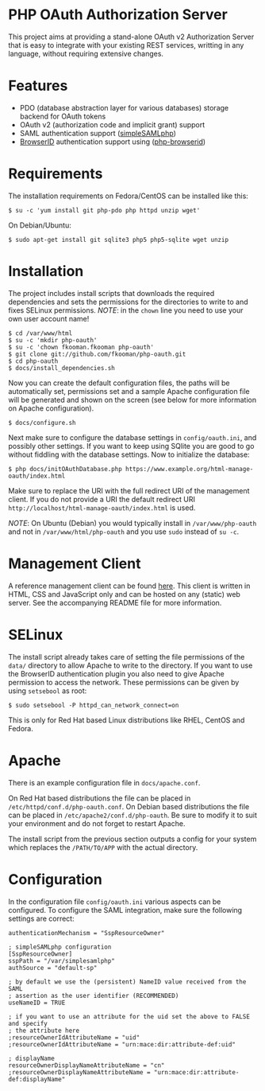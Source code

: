 # PHP OAuth Authorization Server

This project aims at providing a stand-alone OAuth v2 Authorization Server that
is easy to integrate with your existing REST services, writting in any language, 
without requiring extensive changes.

# Features
* PDO (database abstraction layer for various databases) storage backend for
  OAuth tokens
* OAuth v2 (authorization code and implicit grant) support
* SAML authentication support ([simpleSAMLphp](http://www.simplesamlphp.org)) 
* [BrowserID](http://browserid.org) authentication support using 
([php-browserid](https://github.com/fkooman/php-browserid/))

# Requirements
The installation requirements on Fedora/CentOS can be installed like this:

    $ su -c 'yum install git php-pdo php httpd unzip wget'

On Debian/Ubuntu:

    $ sudo apt-get install git sqlite3 php5 php5-sqlite wget unzip

# Installation
The project includes install scripts that downloads the required dependencies
and sets the permissions for the directories to write to and fixes SELinux 
permissions. *NOTE*: in the `chown` line you need to use your own user account 
name!

    $ cd /var/www/html
    $ su -c 'mkdir php-oauth'
    $ su -c 'chown fkooman.fkooman php-oauth'
    $ git clone git://github.com/fkooman/php-oauth.git
    $ cd php-oauth
    $ docs/install_dependencies.sh

Now you can create the default configuration files, the paths will be 
automatically set, permissions set and a sample Apache configuration file will 
be generated and shown on the screen (see below for more information on
Apache configuration).

    $ docs/configure.sh

Next make sure to configure the database settings in `config/oauth.ini`, and 
possibly other settings. If you want to keep using SQlite you are good to go 
without fiddling with the database settings. Now to initialize the database:

    $ php docs/initOAuthDatabase.php https://www.example.org/html-manage-oauth/index.html

Make sure to replace the URI with the full redirect URI of the management 
client. If you do not provide a URI the default redirect URI 
`http://localhost/html-manage-oauth/index.html` is used. 

*NOTE*: On Ubuntu (Debian) you would typically install in `/var/www/php-oauth` and not 
in `/var/www/html/php-oauth` and you use `sudo` instead of `su -c`.

# Management Client
A reference management client can be found 
[here](https://github.com/fkooman/html-manage-oauth/). This client is written
in HTML, CSS and JavaScript only and can be hosted on any (static) web server.
See the accompanying README file for more information.

# SELinux
The install script already takes care of setting the file permissions of the
`data/` directory to allow Apache to write to the directory. If you want to use
the BrowserID authentication plugin you also need to give Apache permission to 
access the network. These permissions can be given by using `setsebool` as root:

    $ sudo setsebool -P httpd_can_network_connect=on

This is only for Red Hat based Linux distributions like RHEL, CentOS and 
Fedora.

# Apache
There is an example configuration file in `docs/apache.conf`. 

On Red Hat based distributions the file can be placed in 
`/etc/httpd/conf.d/php-oauth.conf`. On Debian based distributions the file can
be placed in `/etc/apache2/conf.d/php-oauth`. Be sure to modify it to suit your 
environment and do not forget to restart Apache. 

The install script from the previous section outputs a config for your system
which replaces the `/PATH/TO/APP` with the actual directory.

# Configuration
In the configuration file `config/oauth.ini` various aspects can be configured. 
To configure the SAML integration, make sure the following settings are correct:

    authenticationMechanism = "SspResourceOwner"

    ; simpleSAMLphp configuration
    [SspResourceOwner]
    sspPath = "/var/simplesamlphp"
    authSource = "default-sp"

    ; by default we use the (persistent) NameID value received from the SAML 
    ; assertion as the user identifier (RECOMMENDED)
    useNameID = TRUE

    ; if you want to use an attribute for the uid set the above to FALSE and specify
    ; the attribute here
    ;resourceOwnerIdAttributeName = "uid"
    ;resourceOwnerIdAttributeName = "urn:mace:dir:attribute-def:uid"

    ; displayName
    resourceOwnerDisplayNameAttributeName = "cn"
    ;resourceOwnerDisplayNameAttributeName = "urn:mace:dir:attribute-def:displayName"

